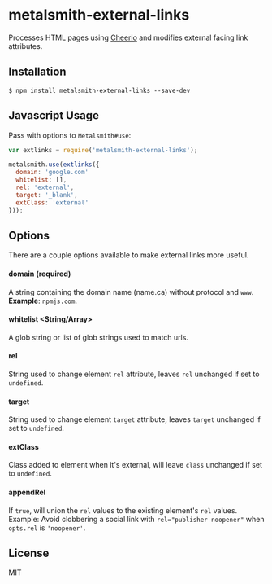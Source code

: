 # metalsmith-external-links

Processes HTML pages using [Cheerio](https://github.com/cheeriojs/cheerio) and modifies external facing link attributes. 

## Installation

    $ npm install metalsmith-external-links --save-dev

## Javascript Usage

Pass with options to `Metalsmith#use`:

```js
var extlinks = require('metalsmith-external-links');

metalsmith.use(extlinks({
  domain: 'google.com'
  whitelist: [],
  rel: 'external',
  target: '_blank',
  extClass: 'external'
}));
```

## Options

There are a couple options available to make external links more useful.

#### domain <String> (required)

A string containing the domain name (name.ca) without protocol and `www`.  __Example__: `npmjs.com`.

#### whitelist <String/Array>

A glob string or list of glob strings used to match urls.

#### rel <String>

String used to change element `rel` attribute, leaves `rel` unchanged if set to `undefined`.

#### target <String>

String used to change element `target` attribute, leaves `target` unchanged if set to `undefined`.

#### extClass <String>

Class added to element when it's external, will leave `class` unchanged if set to `undefined`.

#### appendRel <Boolean>

If `true`, will union the `rel` values to the existing element's `rel` values. Example: Avoid clobbering a social link with `rel="publisher noopener"` when `opts.rel` is `'noopener'`.

## License

MIT
